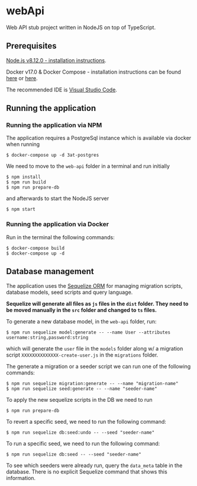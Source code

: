 # webApi

Web API stub project written in NodeJS on top of TypeScript.

## Prerequisites

[Node.js v8.12.0 - installation instructions](*https://nodejs.org/en/download/package-manager/).

Docker v17.0 & Docker Compose - installation instructions can be found [here](https://docs.docker.com/install/) or [here](https://docs.docker.com/compose/install/).

The recommended IDE is [Visual Studio Code](https://code.visualstudio.com/).

## Running the application

### Running the application via NPM

The application requires a PostgreSql instance which is available via docker when running

```
$ docker-compose up -d 3at-postgres
```

We need to move to the `web-api` folder in a terminal and run initially

```
$ npm install
$ npm run build
$ npm run prepare-db
```

and afterwards to start the NodeJS server

```
$ npm start
```

### Running the application via Docker

Run in the terminal the following commands:

```
$ docker-compose build
$ docker-compose up -d
```

## Database management

The application uses the [Sequelize ORM](http://docs.sequelizejs.com) for managing migration scripts, database models, seed scripts and query language.

**Sequelize will generate all files as `js` files in the `dist` folder. They need to be moved manually in the `src` folder and changed to `ts` files.**

To generate a new database model, in the `web-api` folder, run:
```
$ npm run sequelize model:generate -- --name User --attributes username:string,password:string
```

which will generate the `user` file in the `models` folder along w/ a migration script `XXXXXXXXXXXXXX-create-user.js` in the `migrations` folder.

The generate a migration or a seeder script we can run one of the following commands:

```
$ npm run sequelize migration:generate -- --name "migration-name"
$ npm run sequelize seed:generate -- --name "seeder-name"
```

To apply the new sequelize scripts in the DB we need to run 

```
$ npm run prepare-db
```

To revert a specific seed, we need to run the following command:
```
$ npm run sequelize db:seed:undo -- --seed "seeder-name"
```

To run a specific seed, we need to run the following command:
```
$ npm run sequelize db:seed -- --seed "seeder-name"
```

To see which seeders were already run, query the `data_meta` table in the database. There is no explicit Sequelize command that shows this information.
